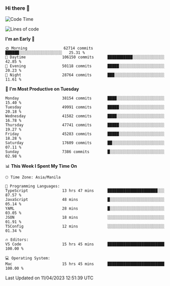 ### Hi there 👋

<!--START_SECTION:waka-->
![Code Time](http://img.shields.io/badge/Code%20Time-3%2C828%20hrs%2029%20mins-blue)

![Lines of code](https://img.shields.io/badge/From%20Hello%20World%20I%27ve%20Written-99.9%20million%20lines%20of%20code-blue)

**I'm an Early 🐤** 

```text
🌞 Morning                62714 commits       ██████░░░░░░░░░░░░░░░░░░░   25.31 % 
🌆 Daytime                106150 commits      ███████████░░░░░░░░░░░░░░   42.85 % 
🌃 Evening                50118 commits       █████░░░░░░░░░░░░░░░░░░░░   20.23 % 
🌙 Night                  28764 commits       ███░░░░░░░░░░░░░░░░░░░░░░   11.61 % 
```
📅 **I'm Most Productive on Tuesday** 

```text
Monday                   38154 commits       ████░░░░░░░░░░░░░░░░░░░░░   15.40 % 
Tuesday                  49991 commits       █████░░░░░░░░░░░░░░░░░░░░   20.18 % 
Wednesday                41582 commits       ████░░░░░░░░░░░░░░░░░░░░░   16.78 % 
Thursday                 47741 commits       █████░░░░░░░░░░░░░░░░░░░░   19.27 % 
Friday                   45283 commits       █████░░░░░░░░░░░░░░░░░░░░   18.28 % 
Saturday                 17609 commits       ██░░░░░░░░░░░░░░░░░░░░░░░   07.11 % 
Sunday                   7386 commits        █░░░░░░░░░░░░░░░░░░░░░░░░   02.98 % 
```


📊 **This Week I Spent My Time On** 

```text
🕑︎ Time Zone: Asia/Manila

💬 Programming Languages: 
TypeScript               13 hrs 47 mins      ██████████████████████░░░   87.57 % 
JavaScript               48 mins             █░░░░░░░░░░░░░░░░░░░░░░░░   05.14 % 
YAML                     28 mins             █░░░░░░░░░░░░░░░░░░░░░░░░   03.05 % 
JSON                     18 mins             ░░░░░░░░░░░░░░░░░░░░░░░░░   01.91 % 
TSConfig                 12 mins             ░░░░░░░░░░░░░░░░░░░░░░░░░   01.34 % 

🔥 Editors: 
VS Code                  15 hrs 45 mins      █████████████████████████   100.00 % 

💻 Operating System: 
Mac                      15 hrs 45 mins      █████████████████████████   100.00 % 
```


 Last Updated on 11/04/2023 12:51:39 UTC
<!--END_SECTION:waka-->


<!--
**rad182/rad182** is a ✨ _special_ ✨ repository because its `README.md` (this file) appears on your GitHub profile.

Here are some ideas to get you started:

- 🔭 I’m currently working on ...
- 🌱 I’m currently learning ...
- 👯 I’m looking to collaborate on ...
- 🤔 I’m looking for help with ...
- 💬 Ask me about ...
- 📫 How to reach me: ...
- 😄 Pronouns: ...
- ⚡ Fun fact: ...
-->
